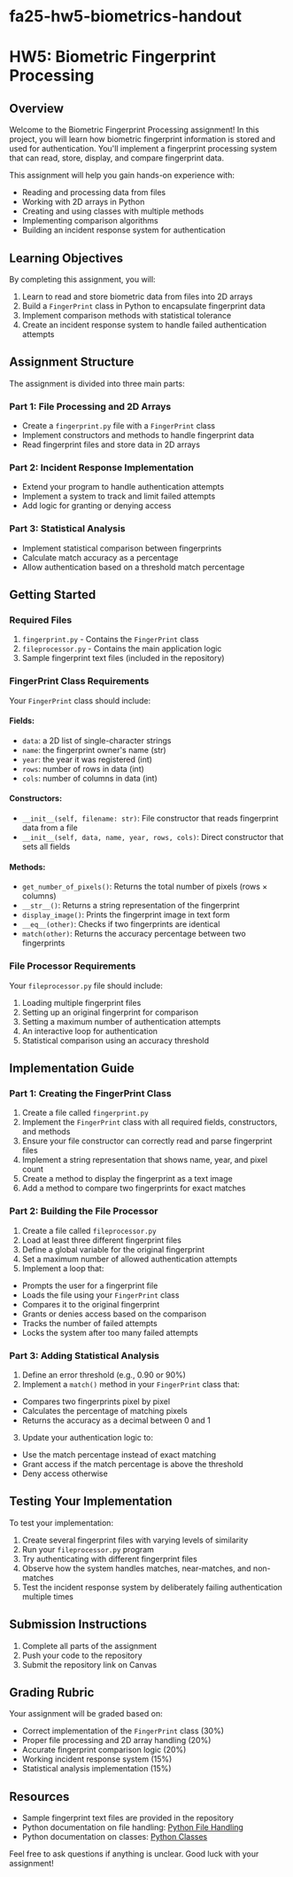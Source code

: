 # fa25-hw5-biometrics-handout

# HW5: Biometric Fingerprint Processing

## Overview

Welcome to the Biometric Fingerprint Processing assignment! In this project, you will learn how biometric fingerprint information is stored and used for authentication. You'll implement a fingerprint processing system that can read, store, display, and compare fingerprint data.

This assignment will help you gain hands-on experience with:
- Reading and processing data from files
- Working with 2D arrays in Python
- Creating and using classes with multiple methods
- Implementing comparison algorithms
- Building an incident response system for authentication

## Learning Objectives

By completing this assignment, you will:
1. Learn to read and store biometric data from files into 2D arrays
2. Build a `FingerPrint` class in Python to encapsulate fingerprint data
3. Implement comparison methods with statistical tolerance
4. Create an incident response system to handle failed authentication attempts

## Assignment Structure

The assignment is divided into three main parts:

### Part 1: File Processing and 2D Arrays
- Create a `fingerprint.py` file with a `FingerPrint` class
- Implement constructors and methods to handle fingerprint data
- Read fingerprint files and store data in 2D arrays

### Part 2: Incident Response Implementation
- Extend your program to handle authentication attempts
- Implement a system to track and limit failed attempts
- Add logic for granting or denying access

### Part 3: Statistical Analysis
- Implement statistical comparison between fingerprints
- Calculate match accuracy as a percentage
- Allow authentication based on a threshold match percentage

## Getting Started

### Required Files
1. `fingerprint.py` - Contains the `FingerPrint` class
2. `fileprocessor.py` - Contains the main application logic
3. Sample fingerprint text files (included in the repository)

### FingerPrint Class Requirements

Your `FingerPrint` class should include:

#### Fields:
- `data`: a 2D list of single-character strings
- `name`: the fingerprint owner's name (str)
- `year`: the year it was registered (int)
- `rows`: number of rows in data (int)
- `cols`: number of columns in data (int)

#### Constructors:
- `__init__(self, filename: str)`: File constructor that reads fingerprint data from a file
- `__init__(self, data, name, year, rows, cols)`: Direct constructor that sets all fields

#### Methods:
- `get_number_of_pixels()`: Returns the total number of pixels (rows × columns)
- `__str__()`: Returns a string representation of the fingerprint
- `display_image()`: Prints the fingerprint image in text form
- `__eq__(other)`: Checks if two fingerprints are identical
- `match(other)`: Returns the accuracy percentage between two fingerprints

### File Processor Requirements

Your `fileprocessor.py` file should include:

1. Loading multiple fingerprint files
2. Setting up an original fingerprint for comparison
3. Setting a maximum number of authentication attempts
4. An interactive loop for authentication
5. Statistical comparison using an accuracy threshold

## Implementation Guide

### Part 1: Creating the FingerPrint Class

1. Create a file called `fingerprint.py`
2. Implement the `FingerPrint` class with all required fields, constructors, and methods
3. Ensure your file constructor can correctly read and parse fingerprint files
4. Implement a string representation that shows name, year, and pixel count
5. Create a method to display the fingerprint as a text image
6. Add a method to compare two fingerprints for exact matches

### Part 2: Building the File Processor

1. Create a file called `fileprocessor.py`
2. Load at least three different fingerprint files
3. Define a global variable for the original fingerprint
4. Set a maximum number of allowed authentication attempts
5. Implement a loop that:
  - Prompts the user for a fingerprint file
  - Loads the file using your `FingerPrint` class
  - Compares it to the original fingerprint
  - Grants or denies access based on the comparison
  - Tracks the number of failed attempts
  - Locks the system after too many failed attempts

### Part 3: Adding Statistical Analysis

1. Define an error threshold (e.g., 0.90 or 90%)
2. Implement a `match()` method in your `FingerPrint` class that:
  - Compares two fingerprints pixel by pixel
  - Calculates the percentage of matching pixels
  - Returns the accuracy as a decimal between 0 and 1
3. Update your authentication logic to:
  - Use the match percentage instead of exact matching
  - Grant access if the match percentage is above the threshold
  - Deny access otherwise

## Testing Your Implementation

To test your implementation:
1. Create several fingerprint files with varying levels of similarity
2. Run your `fileprocessor.py` program
3. Try authenticating with different fingerprint files
4. Observe how the system handles matches, near-matches, and non-matches
5. Test the incident response system by deliberately failing authentication multiple times

## Submission Instructions

1. Complete all parts of the assignment
2. Push your code to the repository
3. Submit the repository link on Canvas

## Grading Rubric

Your assignment will be graded based on:
- Correct implementation of the `FingerPrint` class (30%)
- Proper file processing and 2D array handling (20%)
- Accurate fingerprint comparison logic (20%)
- Working incident response system (15%)
- Statistical analysis implementation (15%)

## Resources

- Sample fingerprint text files are provided in the repository
- Python documentation on file handling: [Python File Handling](https://docs.python.org/3/tutorial/inputoutput.html#reading-and-writing-files)
- Python documentation on classes: [Python Classes](https://docs.python.org/3/tutorial/classes.html)

Feel free to ask questions if anything is unclear. Good luck with your assignment!
